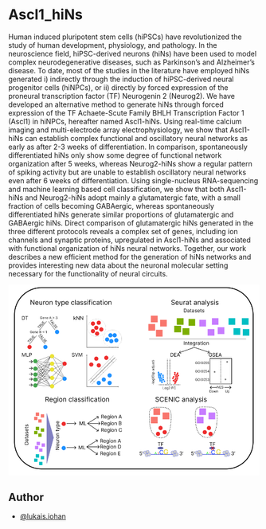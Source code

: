 # Ascl1_hiNs

Human induced pluripotent stem cells (hiPSCs) have revolutionized the study of human development, physiology, and pathology. In the neuroscience field, hiPSC-derived neurons (hiNs) have been used to model complex neurodegenerative diseases, such as Parkinson’s and Alzheimer’s disease. To date, most of the studies in the literature have employed hiNs generated i) indirectly through the induction of hiPSC-derived neural progenitor cells (hiNPCs), or ii) directly by forced expression of the proneural transcription factor (TF) Neurogenin 2 (Neurog2). We have developed an alternative method to generate hiNs through forced expression of the TF Achaete-Scute Family BHLH Transcription Factor 1 (Ascl1) in hiNPCs, hereafter named Ascl1-hiNs. Using real-time calcium imaging and multi-electrode array electrophysiology, we show that Ascl1-hiNs can establish complex functional and oscillatory neural networks as early as after 2-3 weeks of differentiation. In comparison, spontaneously differentiated hiNs only show some degree of functional network organization after 5 weeks, whereas Neurog2-hiNs show a regular pattern of spiking activity but are unable to establish oscillatory neural networks even after 6 weeks of differentiation.  Using single-nucleus RNA-sequencing and machine learning based cell classification, we show that both Ascl1-hiNs and Neurog2-hiNs adopt mainly a glutamatergic fate, with a small fraction of cells becoming GABAergic, whereas spontaneously differentiated hiNs generate similar proportions of glutamatergic and GABAergic hiNs. Direct comparison of glutamatergic hiNs generated in the three different protocols reveals a complex set of genes, including ion channels and synaptic proteins, upregulated in Ascl1-hiNs and associated with functional organization of hiNs neural networks. Together, our work describes a new efficient method for the generation of hiNs networks and provides interesting new data about the neuronal molecular setting necessary for the functionality of neural circuits.

![](src/methods_paper.png)

## Author

- [@lukais.iohan](https://www.github.com/lukais-iohan)